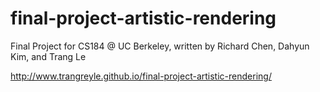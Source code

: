 # final-project-artistic-rendering
Final Project for CS184 @ UC Berkeley, written by Richard Chen, Dahyun Kim, and Trang Le

http://www.trangreyle.github.io/final-project-artistic-rendering/
